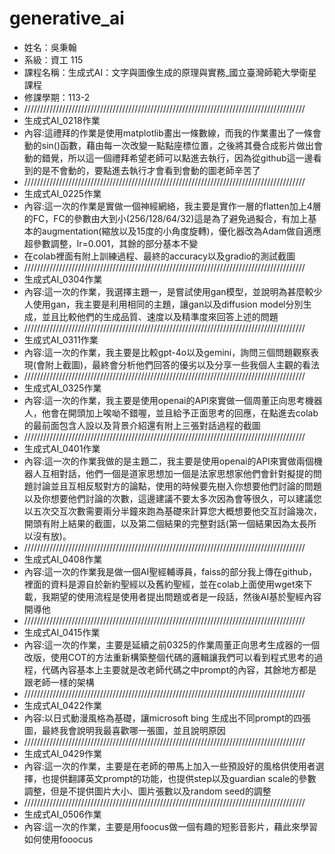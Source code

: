 # generative_ai

- 姓名：吳秉翰
- 系級：資工 115
- 課程名稱：生成式AI：文字與圖像生成的原理與實務_國立臺灣師範大學衛星課程
- 修課學期：113-2
- /////////////////////////////////////////////////////////////////////////////////////////
- 生成式AI_0218作業
- 內容:這禮拜的作業是使用matplotlib畫出一條數線，而我的作業畫出了一條會動的sin()函數，藉由每一次改變一點點座標位置，之後將其疊合成影片做出會動的錯覺，所以這一個禮拜希望老師可以點進去執行，因為從github這一邊看到的是不會動的，要點進去執行才會看到會動的圖老師辛苦了
- /////////////////////////////////////////////////////////////////////////////////////////
- 生成式AI_0225作業
- 內容:這一次的作業是實做一個神經網絡，我主要是實作一層的flatten加上4層的FC，FC的參數由大到小(256/128/64/32)這是為了避免過擬合，有加上基本的augmentation(縮放以及15度的小角度旋轉)，優化器改為Adam做自適應超參數調整，lr=0.001，其餘的部分基本不變
- 在colab裡面有附上訓練過程、最終的accuracy以及gradio的測試截圖
- /////////////////////////////////////////////////////////////////////////////////////////
- 生成式AI_0304作業
- 內容:這一次的作業，我選擇主題一，是嘗試使用gan模型，並說明為甚麼較少人使用gan，我主要是利用相同的主題，讓gan以及diffusion model分別生成，並且比較他們的生成品質、速度以及精準度來回答上述的問題
- /////////////////////////////////////////////////////////////////////////////////////////
- 生成式AI_0311作業
- 內容:這一次的作業，我主要是比較gpt-4o以及gemini，詢問三個問題觀察表現(會附上截圖)，最終會分析他們回答的優劣以及分享一些我個人主觀的看法
- /////////////////////////////////////////////////////////////////////////////////////////
- 生成式AI_0325作業
- 內容:這一次的作業，我主要是使用openai的API來實做一個周董正向思考機器人，他會在開頭加上唉呦不錯喔，並且給予正面思考的回應，在點進去colab的最前面包含人設以及背景介紹還有附上三張對話過程的截圖
- /////////////////////////////////////////////////////////////////////////////////////////
- 生成式AI_0401作業
- 內容:這一次的作業我做的是主題二，我主要是使用openai的API來實做兩個機器人互相對話，他們一個是道家思想加一個是法家思想家他們會針對擬提的問題討論並且互相反駁對方的論點，使用的時候要先樹入你想要他們討論的問題以及你想要他們討論的次數，這邊建議不要太多次因為會等很久，可以建議您以五次交互次數需要兩分半鐘來跑為基礎來計算您大概想要他交互討論幾次，開頭有附上結果的截圖，以及第二個結果的完整對話(第一個結果因為太長所以沒有放)。
-  /////////////////////////////////////////////////////////////////////////////////////////
- 生成式AI_0408作業
- 內容:這一次的作業我是做一個AI聖經輔導員，faiss的部分我上傳在github，裡面的資料是源自於新約聖經以及舊約聖經，並在colab上面使用wget來下載，我期望的使用流程是使用者提出問題或者是一段話，然後AI基於聖經內容開導他
- /////////////////////////////////////////////////////////////////////////////////////////
- 生成式AI_0415作業
- 內容:這一次的作業，主要是延續之前0325的作業周董正向思考生成器的一個改版，使用COT的方法重新構築整個代碼的邏輯讓我們可以看到程式思考的過程，代碼內容基本上主要就是改老師代碼之中prompt的內容，其餘地方都是跟老師一樣的架構
- /////////////////////////////////////////////////////////////////////////////////////////
- 生成式AI_0422作業
- 內容:以日式動漫風格為基礎，讓microsoft bing 生成出不同prompt的四張圖，最終我會說明我最喜歡哪一張圖，並且說明原因
- /////////////////////////////////////////////////////////////////////////////////////////
- 生成式AI_0429作業
- 內容:這一次的作業，主要是在老師的帶馬上加入一些預設好的風格供使用者選擇，也提供翻譯英文prompt的功能，也提供step以及guardian scale的參數調整，但是不提供圖片大小、圖片張數以及random seed的調整
- /////////////////////////////////////////////////////////////////////////////////////////
- 生成式AI_0506作業
- 內容:這一次的作業，主要是用foocus做一個有趣的短影音影片，藉此來學習如何使用fooocus
